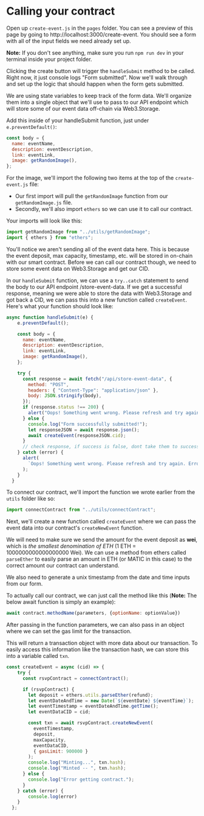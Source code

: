 # Calling your contract

Open up `create-event.js` in the `pages` folder. You can see a preview of this page by going to http://localhost:3000/create-event. You should see a form with all of the input fields we need already set up.

**Note:** If you don't see anything, make sure you run `npm run dev` in your terminal inside your project folder.

Clicking the create button will trigger the `handleSubmit` method to be called. Right now, it just console logs "Form submitted". Now we'll walk through and set up the logic that should happen when the form gets submitted.

We are using state variables to keep track of the form data. We'll organize them into a single object that we'll use to pass to our API endpoint which will store some of our event data off-chain via Web3.Storage.

Add this inside of your handleSubmit function, just under `e.preventDefault()`:

```javascript
const body = {
  name: eventName,
  description: eventDescription,
  link: eventLink,
  image: getRandomImage(),
};
```

For the image, we'll import the following two items at the top of the `create-event.js` file:

- Our first import will pull the `getRandomImage` function from our `getRandomImage.js` file.
- Secondly, we'll also import `ethers` so we can use it to call our contract.

Your imports will look like this:

```javascript
import getRandomImage from "../utils/getRandomImage";
import { ethers } from "ethers";
```

You'll notice we aren't sending all of the event data here. This is because the event deposit, max capacity, timestamp, etc. will be stored in on-chain with our smart contract. Before we can call our contract though, we need to store some event data on Web3.Storage and get our CID.

In our `handleSubmit` function, we can use a `try..catch` statement to send the body to our API endpoint /store-event-data. If we get a successful response, meaning we were able to store the data with Web3.Storage and got back a CID, we can pass this into a new function called `createEvent`. Here's what your function should look like:

```javascript
async function handleSubmit(e) {
    e.preventDefault();

    const body = {
      name: eventName,
      description: eventDescription,
      link: eventLink,
      image: getRandomImage(),
    };

    try {
      const response = await fetch("/api/store-event-data", {
        method: "POST",
        headers: { "Content-Type": "application/json" },
        body: JSON.stringify(body),
      });
      if (response.status !== 200) {
        alert("Oops! Something went wrong. Please refresh and try again.");
      } else {
        console.log("Form successfully submitted!");
        let responseJSON = await response.json();
        await createEvent(responseJSON.cid);
      }
      // check response, if success is false, dont take them to success page
    } catch (error) {
      alert(
        `Oops! Something went wrong. Please refresh and try again. Error ${error}`
      );
    }
  }
```

To connect our contract, we'll import the function we wrote earlier from the `utils` folder like so:

```javascript
import connectContract from "../utils/connectContract";
```

Next, we'll create a new function called `createEvent` where we can pass the event data into our contract's `createNewEvent` function.

We will need to make sure we send the amount for the event deposit as **wei**, which is _the smallest denomination of ETH_ (1 ETH = 1000000000000000000 Wei). We can use a method from ethers called `parseEther` to easily parse an amount in ETH (or MATIC in this case) to the correct amount our contract can understand.

We also need to generate a unix timestamp from the date and time inputs from our form.

To actually call our contract, we can just call the method like this (**Note:** The below await function is simply an example):

```javascript
await contract.methodName(parameters, {optionName: optionValue})
```

After passing in the function parameters, we can also pass in an object where we can set the gas limit for the transaction.

This will return a transaction object with more data about our transaction. To easily access this information like the transaction hash, we can store this into a variable called `txn`.

```javascript
const createEvent = async (cid) => {
    try {
      const rsvpContract = connectContract();

      if (rsvpContract) {
        let deposit = ethers.utils.parseEther(refund);
        let eventDateAndTime = new Date(`${eventDate} ${eventTime}`);
        let eventTimestamp = eventDateAndTime.getTime();
        let eventDataCID = cid;

        const txn = await rsvpContract.createNewEvent(
          eventTimestamp,
          deposit,
          maxCapacity,
          eventDataCID,
          { gasLimit: 900000 }
        );
        console.log("Minting...", txn.hash);
        console.log("Minted -- ", txn.hash);
      } else {
        console.log("Error getting contract.");
      }
    } catch (error) {
        console.log(error)
    }
  };
```
